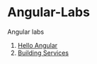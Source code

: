 # Angular-Labs
Angular labs

1. [Hello Angular](https://github.com/noynir/Angular-Labs/tree/master/HelloAngular) 
2. [Building Services](https://github.com/noynir/Angular-Labs/tree/master/BuildingServices)
